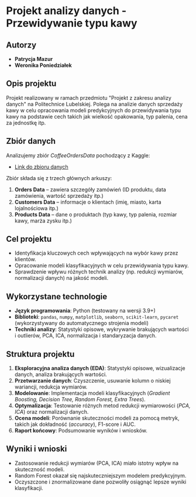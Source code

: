 # Projekt analizy danych - Przewidywanie typu kawy

## Autorzy

- **Patrycja Mazur**
- **Weronika Poniedziałek**

## Opis projektu

Projekt realizowany w ramach przedmiotu "Projekt z zakresu analizy danych" na Politechnice Lubelskiej. Polega na analizie danych sprzedaży kawy w celu opracowania modeli predykcyjnych do przewidywania typu kawy na podstawie cech takich jak wielkość opakowania, typ palenia, cena za jednostkę itp.

## Zbiór danych

Analizujemy zbiór *CoffeeOrdersData* pochodzący z Kaggle:

- [Link do zbioru danych](https://www.kaggle.com/datasets/rashid7274/data-analysis-on-coffee-sales-data)

Zbiór składa się z trzech głównych arkuszy:

1. **Orders Data** – zawiera szczegóły zamówień (ID produktu, data zamówienia, wartość sprzedaży itp.)
2. **Customers Data** – informacje o klientach (imię, miasto, karta lojalnościowa itp.)
3. **Products Data** – dane o produktach (typ kawy, typ palenia, rozmiar kawy, marża zysku itp.)

## Cel projektu

- Identyfikacja kluczowych cech wpływających na wybór kawy przez klientów.
- Opracowanie modeli klasyfikacyjnych w celu przewidywania typu kawy.
- Sprawdzenie wpływu różnych technik analizy (np. redukcji wymiarów, normalizacji danych) na jakość modeli.

## Wykorzystane technologie

- **Język programowania**: Python (testowany na wersji 3.9+)
- **Biblioteki**: `pandas`, `numpy`, `matplotlib`, `seaborn`, `scikit-learn`, `pycaret` (wykorzystywany do automatycznego strojenia modeli)
- **Techniki analizy**: Statystyki opisowe, wykrywanie brakujących wartości i outlierów, PCA, ICA, normalizacja i standaryzacja danych.

## Struktura projektu

1. **Eksploracyjna analiza danych (EDA)**: Statystyki opisowe, wizualizacje danych, analiza brakujących wartości.
2. **Przetwarzanie danych**: Czyszczenie, usuwanie kolumn o niskiej wariancji, redukcja wymiarów.
3. **Modelowanie**: Implementacja modeli klasyfikacyjnych (*Gradient Boosting, Decision Tree, Random Forest, Extra Trees*).
4. **Optymalizacja**: Testowanie różnych metod redukcji wymiarowości (*PCA, ICA*) oraz normalizacji danych.
5. **Ocena modeli**: Porównanie skuteczności modeli za pomocą metryk, takich jak dokładność (*accuracy*), F1-score i AUC.
6. **Raport końcowy**: Podsumowanie wyników i wniosków.

## Wyniki i wnioski

- Zastosowanie redukcji wymiarów (PCA, ICA) miało istotny wpływ na skuteczność modeli.
- Random Forest okazał się najskuteczniejszym modelem predykcyjnym.
- Oczyszczone i znormalizowane dane pozwoliły osiągnąć lepsze wyniki klasyfikacji.

